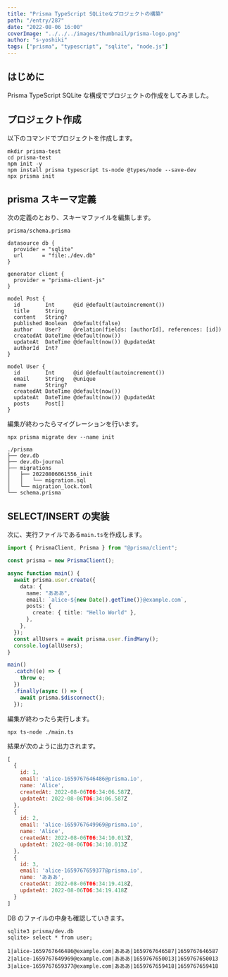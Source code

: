 ```yaml
---
title: "Prisma TypeScript SQLiteなプロジェクトの構築"
path: "/entry/287"
date: "2022-08-06 16:00"
coverImage: "../../../images/thumbnail/prisma-logo.png"
author: "s-yoshiki"
tags: ["prisma", "typescript", "sqlite", "node.js"]
---
```


## はじめに

Prisma TypeScript SQLite な構成でプロジェクトの作成をしてみました。

## プロジェクト作成

以下のコマンドでプロジェクトを作成します。

```shell
mkdir prisma-test
cd prisma-test
npm init -y
npm install prisma typescript ts-node @types/node --save-dev
npx prisma init
```

## prisma スキーマ定義

次の定義のとおり、スキーマファイルを編集します。

`prisma/schema.prisma`

```prisma
datasource db {
  provider = "sqlite"
  url      = "file:./dev.db"
}

generator client {
  provider = "prisma-client-js"
}

model Post {
  id        Int      @id @default(autoincrement())
  title     String
  content   String?
  published Boolean  @default(false)
  author    User?    @relation(fields: [authorId], references: [id])
  createdAt DateTime @default(now())
  updateAt  DateTime @default(now()) @updatedAt
  authorId  Int?
}

model User {
  id        Int      @id @default(autoincrement())
  email     String   @unique
  name      String?
  createdAt DateTime @default(now())
  updateAt  DateTime @default(now()) @updatedAt
  posts     Post[]
}
```

編集が終わったらマイグレーションを行います。

`npx prisma migrate dev --name init`

```
./prisma
├── dev.db
├── dev.db-journal
├── migrations
│   ├── 20220806061556_init
│   │   └── migration.sql
│   └── migration_lock.toml
└── schema.prisma
```

## SELECT/INSERT の実装

次に、実行ファイルである`main.ts`を作成します。

```typescript
import { PrismaClient, Prisma } from "@prisma/client";

const prisma = new PrismaClient();

async function main() {
  await prisma.user.create({
    data: {
      name: "あああ",
      email: `alice-${new Date().getTime()}@example.com`,
      posts: {
        create: { title: "Hello World" },
      },
    },
  });
  const allUsers = await prisma.user.findMany();
  console.log(allUsers);
}

main()
  .catch((e) => {
    throw e;
  })
  .finally(async () => {
    await prisma.$disconnect();
  });
```

編集が終わったら実行します。

```
npx ts-node ./main.ts
```

結果が次のように出力されます。

```js
[
  {
    id: 1,
    email: 'alice-1659767646486@prisma.io',
    name: 'Alice',
    createdAt: 2022-08-06T06:34:06.587Z,
    updateAt: 2022-08-06T06:34:06.587Z
  },
  {
    id: 2,
    email: 'alice-1659767649969@prisma.io',
    name: 'Alice',
    createdAt: 2022-08-06T06:34:10.013Z,
    updateAt: 2022-08-06T06:34:10.013Z
  },
  {
    id: 3,
    email: 'alice-1659767659377@prisma.io',
    name: 'あああ',
    createdAt: 2022-08-06T06:34:19.418Z,
    updateAt: 2022-08-06T06:34:19.418Z
  }
]
```

DB のファイルの中身も確認していきます。

```
sqlite3 prisma/dev.db
sqlite> select * from user;
```

```
1|alice-1659767646486@example.com|あああ|1659767646587|1659767646587
2|alice-1659767649969@example.com|あああ|1659767650013|1659767650013
3|alice-1659767659377@example.com|あああ|1659767659418|1659767659418
```
